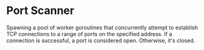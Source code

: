 # Port Scanner

Spawning a pool of worker goroutines that concurrently attempt to establish TCP connections to a range of ports on the specified address. If a connection is successful, a port is considered open. Otherwise, it's closed.
